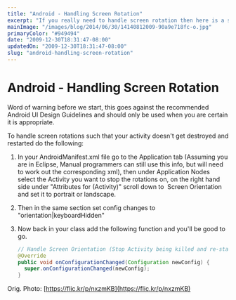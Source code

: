 ```yaml
---
title: "Android - Handling Screen Rotation"
excerpt: "If you really need to handle screen rotation then here is a short guide on how to do it."
mainImage: "/images/blog/2014/06/30/14140812009-90a9e718fc-o.jpg"
primaryColor: "#949494"
date: "2009-12-30T18:31:47-08:00"
updatedOn: "2009-12-30T18:31:47-08:00"
slug: "android-handling-screen-rotation"
---
```


# Android - Handling Screen Rotation

Word of warning before we start, this goes against the recommended Android UI Design Guidelines and should only be used when you are certain it is appropriate.

To handle screen rotations such that your activity doesn't get destroyed and restarted do the following:

  1.  In your AndroidManifest.xml file go to the Application tab (Assuming you are in Eclipse, Manual programmers can still use this info, but will need to work out the corresponding xml), then under Application Nodes select the Activity you want to stop the rotations on, on the right hand side under "Attributes for <Class Name> (Activity)" scroll down to  Screen Orientation and set it to portrait or landscape.
  2.  Then in the same section set config changes to "orientation|keyboardHidden"
  3.  Now back in your class add the following function and you'll be good to go.

      ```java
      // Handle Screen Orientation (Stop Activity being killed and re-started)
      @Override
      public void onConfigurationChanged(Configuration newConfig) {
        super.onConfigurationChanged(newConfig);
      }
      ```

Orig. Photo: [https://flic.kr/p/nxzmKB](https://flic.kr/p/nxzmKB)